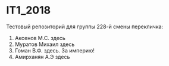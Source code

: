 # IT1_2018
Тестовый репoзиторий для группы 228-й смены
перекличка:
1. Аксенов М.С. здесь
2. Муратов Михаил здесь
3. Гоман В.Ф. здесь. За империю!
4. Амирханян А.Э здесь















